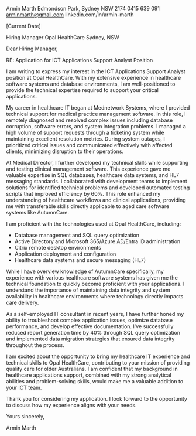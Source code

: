 Armin Marth
Edmondson Park, Sydney NSW 2174
0415 639 091
arminmarth@gmail.com
linkedin.com/in/armin-marth

[Current Date]

Hiring Manager
Opal HealthCare
Sydney, NSW

Dear Hiring Manager,

RE: Application for ICT Applications Support Analyst Position

I am writing to express my interest in the ICT Applications Support Analyst position at Opal HealthCare. With my extensive experience in healthcare software systems and database environments, I am well-positioned to provide the technical expertise required to support your critical applications.

My career in healthcare IT began at Mednetwork Systems, where I provided technical support for medical practice management software. In this role, I remotely diagnosed and resolved complex issues including database corruption, software errors, and system integration problems. I managed a high volume of support requests through a ticketing system while maintaining excellent resolution metrics. During system outages, I prioritized critical issues and communicated effectively with affected clients, minimizing disruption to their operations.

At Medical Director, I further developed my technical skills while supporting and testing clinical management software. This experience gave me valuable expertise in SQL databases, healthcare data systems, and HL7 messaging standards. I collaborated with development teams to implement solutions for identified technical problems and developed automated testing scripts that improved efficiency by 60%. This role enhanced my understanding of healthcare workflows and clinical applications, providing me with transferable skills directly applicable to aged care software systems like AutumnCare.

I am proficient with the technologies used at Opal HealthCare, including:
- Database management and SQL query optimization
- Active Directory and Microsoft 365/Azure AD/Entra ID administration
- Citrix remote desktop environments
- Application deployment and configuration
- Healthcare data systems and secure messaging (HL7)

While I have overview knowledge of AutumnCare specifically, my experience with various healthcare software systems has given me the technical foundation to quickly become proficient with your applications. I understand the importance of maintaining data integrity and system availability in healthcare environments where technology directly impacts care delivery.

As a self-employed IT consultant in recent years, I have further honed my ability to troubleshoot complex application issues, optimize database performance, and develop effective documentation. I've successfully reduced report generation time by 40% through SQL query optimization and implemented data migration strategies that ensured data integrity throughout the process.

I am excited about the opportunity to bring my healthcare IT experience and technical skills to Opal HealthCare, contributing to your mission of providing quality care for older Australians. I am confident that my background in healthcare applications support, combined with my strong analytical abilities and problem-solving skills, would make me a valuable addition to your ICT team.

Thank you for considering my application. I look forward to the opportunity to discuss how my experience aligns with your needs.

Yours sincerely,

Armin Marth
